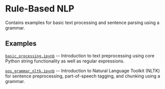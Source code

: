 # Rule-Based NLP
Contains examples for basic text processing and sentence parsing using a grammar.

## Examples

[`basic_processing.ipynb`](basic_processing.ipynb) -- Introduction to text preprocessing using core Python string functionality as well as regular expressions.

[`pos_grammar_nltk.ipynb`](rnn_classification.ipynb) -- Introduction to Natural Language Toolkit (NLTK) for sentence preprocessing, part-of-speech tagging, and chunking using a grammar.